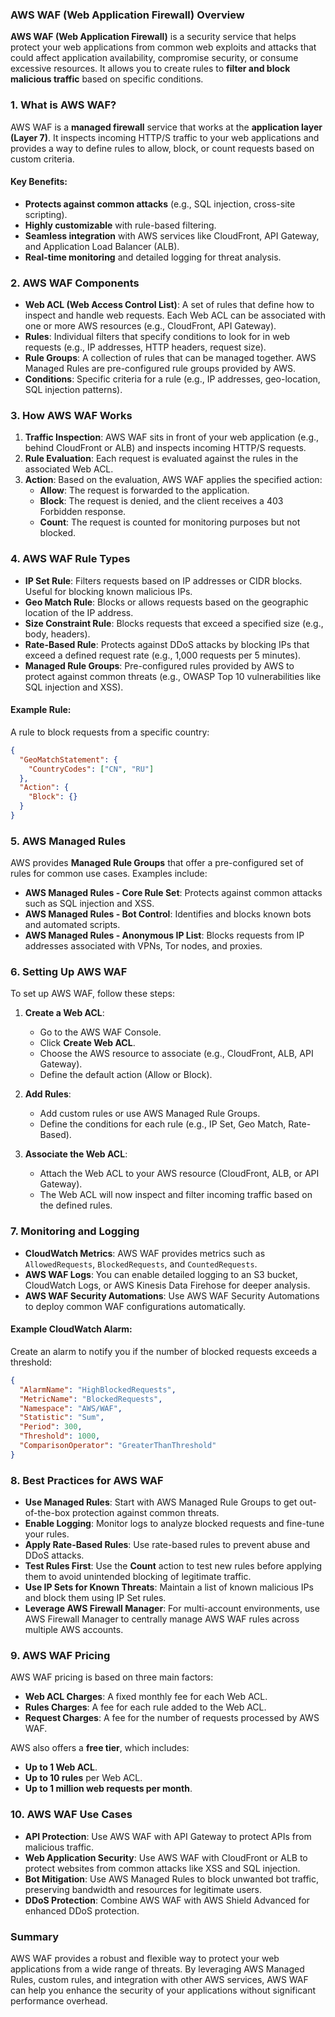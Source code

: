 ### AWS WAF (Web Application Firewall) Overview

**AWS WAF (Web Application Firewall)** is a security service that helps protect your web applications from common web exploits and attacks that could affect application availability, compromise security, or consume excessive resources. It allows you to create rules to **filter and block malicious traffic** based on specific conditions.

### 1. **What is AWS WAF?**
AWS WAF is a **managed firewall** service that works at the **application layer (Layer 7)**. It inspects incoming HTTP/S traffic to your web applications and provides a way to define rules to allow, block, or count requests based on custom criteria.

#### Key Benefits:
- **Protects against common attacks** (e.g., SQL injection, cross-site scripting).
- **Highly customizable** with rule-based filtering.
- **Seamless integration** with AWS services like CloudFront, API Gateway, and Application Load Balancer (ALB).
- **Real-time monitoring** and detailed logging for threat analysis.

### 2. **AWS WAF Components**
- **Web ACL (Web Access Control List)**: A set of rules that define how to inspect and handle web requests. Each Web ACL can be associated with one or more AWS resources (e.g., CloudFront, API Gateway).
- **Rules**: Individual filters that specify conditions to look for in web requests (e.g., IP addresses, HTTP headers, request size).
- **Rule Groups**: A collection of rules that can be managed together. AWS Managed Rules are pre-configured rule groups provided by AWS.
- **Conditions**: Specific criteria for a rule (e.g., IP addresses, geo-location, SQL injection patterns).

### 3. **How AWS WAF Works**
1. **Traffic Inspection**: AWS WAF sits in front of your web application (e.g., behind CloudFront or ALB) and inspects incoming HTTP/S requests.
2. **Rule Evaluation**: Each request is evaluated against the rules in the associated Web ACL.
3. **Action**: Based on the evaluation, AWS WAF applies the specified action:
    - **Allow**: The request is forwarded to the application.
    - **Block**: The request is denied, and the client receives a 403 Forbidden response.
    - **Count**: The request is counted for monitoring purposes but not blocked.

### 4. **AWS WAF Rule Types**
- **IP Set Rule**: Filters requests based on IP addresses or CIDR blocks. Useful for blocking known malicious IPs.
- **Geo Match Rule**: Blocks or allows requests based on the geographic location of the IP address.
- **Size Constraint Rule**: Blocks requests that exceed a specified size (e.g., body, headers).
- **Rate-Based Rule**: Protects against DDoS attacks by blocking IPs that exceed a defined request rate (e.g., 1,000 requests per 5 minutes).
- **Managed Rule Groups**: Pre-configured rules provided by AWS to protect against common threats (e.g., OWASP Top 10 vulnerabilities like SQL injection and XSS).

#### Example Rule:
A rule to block requests from a specific country:
```json
{
  "GeoMatchStatement": {
    "CountryCodes": ["CN", "RU"]
  },
  "Action": {
    "Block": {}
  }
}
```

### 5. **AWS Managed Rules**
AWS provides **Managed Rule Groups** that offer a pre-configured set of rules for common use cases. Examples include:
- **AWS Managed Rules - Core Rule Set**: Protects against common attacks such as SQL injection and XSS.
- **AWS Managed Rules - Bot Control**: Identifies and blocks known bots and automated scripts.
- **AWS Managed Rules - Anonymous IP List**: Blocks requests from IP addresses associated with VPNs, Tor nodes, and proxies.

### 6. **Setting Up AWS WAF**
To set up AWS WAF, follow these steps:

1. **Create a Web ACL**:
    - Go to the AWS WAF Console.
    - Click **Create Web ACL**.
    - Choose the AWS resource to associate (e.g., CloudFront, ALB, API Gateway).
    - Define the default action (Allow or Block).

2. **Add Rules**:
    - Add custom rules or use AWS Managed Rule Groups.
    - Define the conditions for each rule (e.g., IP Set, Geo Match, Rate-Based).

3. **Associate the Web ACL**:
    - Attach the Web ACL to your AWS resource (CloudFront, ALB, or API Gateway).
    - The Web ACL will now inspect and filter incoming traffic based on the defined rules.

### 7. **Monitoring and Logging**
- **CloudWatch Metrics**: AWS WAF provides metrics such as `AllowedRequests`, `BlockedRequests`, and `CountedRequests`.
- **AWS WAF Logs**: You can enable detailed logging to an S3 bucket, CloudWatch Logs, or AWS Kinesis Data Firehose for deeper analysis.
- **AWS WAF Security Automations**: Use AWS WAF Security Automations to deploy common WAF configurations automatically.

#### Example CloudWatch Alarm:
Create an alarm to notify you if the number of blocked requests exceeds a threshold:
```json
{
  "AlarmName": "HighBlockedRequests",
  "MetricName": "BlockedRequests",
  "Namespace": "AWS/WAF",
  "Statistic": "Sum",
  "Period": 300,
  "Threshold": 1000,
  "ComparisonOperator": "GreaterThanThreshold"
}
```

### 8. **Best Practices for AWS WAF**
- **Use Managed Rules**: Start with AWS Managed Rule Groups to get out-of-the-box protection against common threats.
- **Enable Logging**: Monitor logs to analyze blocked requests and fine-tune your rules.
- **Apply Rate-Based Rules**: Use rate-based rules to prevent abuse and DDoS attacks.
- **Test Rules First**: Use the **Count** action to test new rules before applying them to avoid unintended blocking of legitimate traffic.
- **Use IP Sets for Known Threats**: Maintain a list of known malicious IPs and block them using IP Set rules.
- **Leverage AWS Firewall Manager**: For multi-account environments, use AWS Firewall Manager to centrally manage AWS WAF rules across multiple AWS accounts.

### 9. **AWS WAF Pricing**
AWS WAF pricing is based on three main factors:
- **Web ACL Charges**: A fixed monthly fee for each Web ACL.
- **Rules Charges**: A fee for each rule added to the Web ACL.
- **Request Charges**: A fee for the number of requests processed by AWS WAF.

AWS also offers a **free tier**, which includes:
- **Up to 1 Web ACL**.
- **Up to 10 rules** per Web ACL.
- **Up to 1 million web requests per month**.

### 10. **AWS WAF Use Cases**
- **API Protection**: Use AWS WAF with API Gateway to protect APIs from malicious traffic.
- **Web Application Security**: Use AWS WAF with CloudFront or ALB to protect websites from common attacks like XSS and SQL injection.
- **Bot Mitigation**: Use AWS Managed Rules to block unwanted bot traffic, preserving bandwidth and resources for legitimate users.
- **DDoS Protection**: Combine AWS WAF with AWS Shield Advanced for enhanced DDoS protection.

### **Summary**
AWS WAF provides a robust and flexible way to protect your web applications from a wide range of threats. By leveraging AWS Managed Rules, custom rules, and integration with other AWS services, AWS WAF can help you enhance the security of your applications without significant performance overhead.
